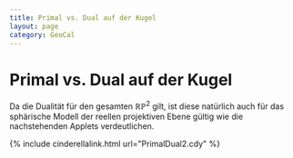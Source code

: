 ```yaml
---
title: Primal vs. Dual auf der Kugel
layout: page
category: GeoCal
---
```


# Primal vs. Dual auf der Kugel
Da die Dualität für den gesamten $\mathbb{RP}^2$ gilt, ist diese natürlich auch für das sphärische Modell der reellen projektiven Ebene gültig wie die nachstehenden Applets verdeutlichen.


{% include cinderellalink.html url="PrimalDual2.cdy" %}



&nbsp;&nbsp;





&nbsp;&nbsp;
